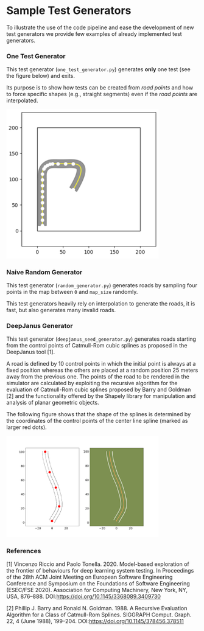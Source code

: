 
# Sample Test Generators

To illustrate the use of the code pipeline and ease the development of new test generators we provide few examples of already implemented test generators.

### One Test Generator
This test generator (`one_test_generator.py`) generates **only** one test (see the figure below) and exits.

Its purpose is to show how tests can be created from *road points* and how to force specific shapes (e.g., straight segments) even if the *road points* are interpolated.

<img src="./figures/one_road.png" alt="The road generated by the One Test generator" width="400"/>


### Naive Random Generator
This test generator (`random_generator.py`) generates roads by sampling four points in the map between `0` and `map_size` randomly.

This test generators heavily rely on interpolation to generate the roads, it is fast, but also generates many invalid roads.


### DeepJanus Generator
This test generator (`deepjanus_seed_generator.py`) generates roads starting from the control points of Catmull-Rom cubic splines as proposed in the DeepJanus tool [1]. 

A road is defined by 10 control points in which the initial point is always at a fixed position whereas the others are placed at a random position 25 meters away from the previous one. The points of the road to be rendered in the simulator are calculated by exploiting the recursive algorithm for the evaluation of Catmull-Rom cubic splines proposed by Barry and Goldman [2] and the functionality offered by the Shapely library for manipulation and analysis of planar geometric objects.

The following figure shows that the shape of the splines is determined by the coordinates of the control points of the center line spline (marked as larger red dots).

<img src="./figures/janus_road.png" alt="The road generated by the DeepJanus Generator" width="400"/>

### References ###

[1] Vincenzo Riccio and Paolo Tonella. 2020. Model-based exploration of the frontier of behaviours for deep learning system testing. In Proceedings of the 28th ACM Joint Meeting on European Software Engineering Conference and Symposium on the Foundations of Software Engineering (ESEC/FSE 2020). Association for Computing Machinery, New York, NY, USA, 876–888. DOI:https://doi.org/10.1145/3368089.3409730

[2] Phillip J. Barry and Ronald N. Goldman. 1988. A Recursive Evaluation Algorithm for a Class of Catmull-Rom Splines. SIGGRAPH Comput. Graph. 22, 4 (June 1988), 199–204. DOI:https://doi.org/10.1145/378456.378511

